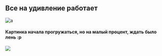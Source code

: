 ## Все на удивление работает
![а]([https://github.com/lizachi1/vasileva_YP4/blob/main/RoElMCfIg98.jpg])

#### Картинка начала прогружаться, но на малый процент, ждать было лень :р
![]([https://github.com/lizachi1/vasileva_YP4/blob/main/3840-2160-sample.jpg?raw=true])
